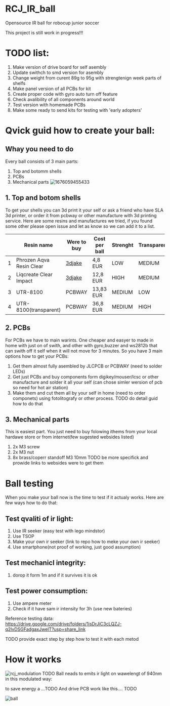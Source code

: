 
# RCJ_IR_ball
Opensource IR ball for robocup junior soccer

This project is still work in progress!!!

# TODO list:
1. Make version of drive board for self asembly 
2. Update swithch to smd version for asembly
3. Change weight from curent 89g to 95g with strengtenign week parts of shelfs
4. Make panel version of all PCBs for kit
5. Create proper code with gyro auto turn off feature
6. Check avalibility of all components around world
7. Test version with homemade PCBs
8. Make some ready to send kits for testing with 'early adopters'

# Qvick guid how to create your ball:
## Whay you need to do
Every ball consists of 3 main parts:
1. Top and botomm shells
2. PCBs
3. Mechanical parts
![1676059455433](https://user-images.githubusercontent.com/44644846/218199909-0faff625-584b-4579-9111-4d693d9fabec.jpg)

## 1. Top and botom shells
To get your shells you can 3d print it your self or ask a friend who have SLA 3d printer, or order it from pcbway or other manufacture with 3d printing service. Here are some resins and manufactures we tried, if you found some other please open issue and let as know so we can add it to a list.

|   | Resin name                | Were to buy | Cost per ball | Strenght | Transparenci | Photo |
|---|---------------------------|-------------|---------------|----------|--------------|-------|
| 1 |  Phrozen Aqva Resin Clear |[3djake](https://www.3djake.sk/liqcreate-resin-pre-sla-dlp-3d-tlaciarne/clear-impact) | 4,8 EUR| LOW  | MEDIUM|![1676486634181](https://user-images.githubusercontent.com/44644846/219143458-03654cfd-a070-467f-90a6-ac246d412b55.jpg)|
| 2 |  Liqcreate Clear Impact   |[3djake](https://www.3djake.sk/liqcreate-resin-pre-sla-dlp-3d-tlaciarne/clear-impact)| 12,8 EUR| HIGH | MEDIUM| ![1676486634167](https://user-images.githubusercontent.com/44644846/219146075-49f26888-d29b-4188-b5ad-833d9f88e560.jpg)|
| 3 | UTR-8100                  |PCBWAY               |13,83 EUR|MEDIUM             | LOW      |![1676486634201](https://user-images.githubusercontent.com/44644846/219143408-931c6f02-c58d-4770-90bf-7980de1b1e98.jpg)
| 4 | UTR-8100(transparent)     |PCBWAY               |36,8 EUR|MEDIUM              |HIGH       |![1676486634195](https://user-images.githubusercontent.com/44644846/219143177-77d9bcea-a94a-4dd6-bad2-3f4332c3b2a3.jpg)

## 2. PCBs
For PCBs we have to main warints. One cheaper and easyer to made in home with just on of swith, and other with gyro,buzzer and ws2812b that can swith off it self when it will not move for 3 minutes. 
So you have 3 main options how to get your PCBs:
1. Get them almost fully asembled by JLCPCB or PCBWAY (need to solder LEDs)
2. Get just PCBs and buy components form digikey/mouser/lcsc or other manufacture and solder it all your self (can chose simler wersion of pcb so need for hot air station)
3. Make them and cut them all by your self in home (need to order componets) using fotolitografy or other process. TODO do detail guid how to do that

## 3. Mechanical parts
This is easiest part. You just need to buy folowing ithems from your local hardawe store or from internet(few sugested websides listed)
1. 2x M3 screw
2. 2x M3 nut
3. 8x brass/coperr standoff M3 10mm
TODO be more specifick and prowide links to websides were to get them


# Ball testing
When you make your ball now is the time to test if it actualy works. Here are few ways how to do that:

## Test qvaliti of ir light:
1. Use IR seeker (easy test with lego mindstor)
2. Use TSOP
3. Make your own ir seeker (link to repo how to meke your own ir seeker)
4. Use smartphone(not proof of working, just good assumption)

## Test mechanicl integrity:
1. dorop it form 1m and if it survives it is ok

## Test power consumption:
1. Use ampere meter
2. Check if it have sam ir intensity for 3h (use new bateries)

Reference testing data:
https://drive.google.com/drive/folders/1isDrJiC3cLQZJ-q2lvDSGFadgaxJweIT?usp=share_link

TODO provide exact step by step how to test it with each metod

# How it works
![rcj_modulation](https://user-images.githubusercontent.com/44644846/219173109-26b2e452-877c-40da-9c19-ad2d4f615f99.png)
TODO
Ball neads to emits ir light on wawelengt of 940nm in this modulated way:

to save energy a ...TODO
And drive PCB work like this.... TODO


![ball](https://user-images.githubusercontent.com/44644846/218197888-c3d92154-a12a-4497-98c9-b9f257484591.png)


